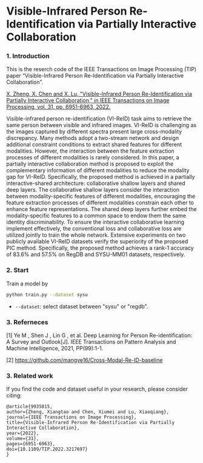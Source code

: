 
# Visible-Infrared Person Re-Identification via Partially Interactive Collaboration


### 1. Introduction

This is the reserch code of the IEEE Transactions on Image Processing (TIP) paper “Visible-Infrared Person Re-Identification via Partially Interactive Collaboration”.

[X. Zheng, X. Chen and X. Lu, "Visible-Infrared Person Re-Identification via Partially Interactive Collaboration," in IEEE Transactions on Image Processing, vol. 31, pp. 6951-6963, 2022.](https://ieeexplore.ieee.org/document/9935815)

Visible-infrared person re-identification (VI-ReID) task aims to retrieve the same person between visible and infrared images. VI-ReID is challenging as the images captured by different spectra present large cross-modality discrepancy. Many methods adopt a two-stream network and design additional constraint conditions to extract shared features for different modalities. However, the interaction between the feature extraction processes of different modalities is rarely considered. In this paper, a partially interactive collaboration method is proposed to exploit the complementary information of different modalities to reduce the modality gap for VI-ReID. Specifically, the proposed method is achieved in a partially interactive-shared architecture: collaborative shallow layers and shared deep layers. The collaborative shallow layers consider the interaction between modality-specific features of different modalities, encouraging the feature extraction processes of different modalities constrain each other to enhance feature representations. The shared deep layers further embed the modality-specific features to a common space to endow them the same identity discriminability. To ensure the interactive collaborative learning implement effectively, the conventional loss and collaborative loss are utilized jointly to train the whole network. Extensive experiments on two publicly available VI-ReID datasets verify the superiority of the proposed PIC method. Specifically, the proposed method achieves a rank-1 accuracy of 83.6% and 57.5% on RegDB and SYSU-MM01 datasets, respectively.

### 2. Start

  Train a model by
  ```bash
python train.py --dataset sysu
```

  - `--dataset`: select dataset between "sysu" or "regdb".

### 3. Referneces

[1] Ye M , Shen J , Lin G , et al. Deep Learning for Person Re-identification: A Survey and Outlook[J]. IEEE Transactions on Pattern Analysis and Machine Intelligence, 2021, PP(99):1-1.

[2] https://github.com/mangye16/Cross-Modal-Re-ID-baseline


### 3. Related work 

If you find the code and dataset useful in your research, please consider citing:
 
    @article{9935815,
    author={Zheng, Xiangtao and Chen, Xiumei and Lu, Xiaoqiang},
    journal={IEEE Transactions on Image Processing}, 
    title={Visible-Infrared Person Re-Identification via Partially Interactive Collaboration}, 
    year={2022},
    volume={31},
    pages={6951-6963},
    doi={10.1109/TIP.2022.3217697}
    }


